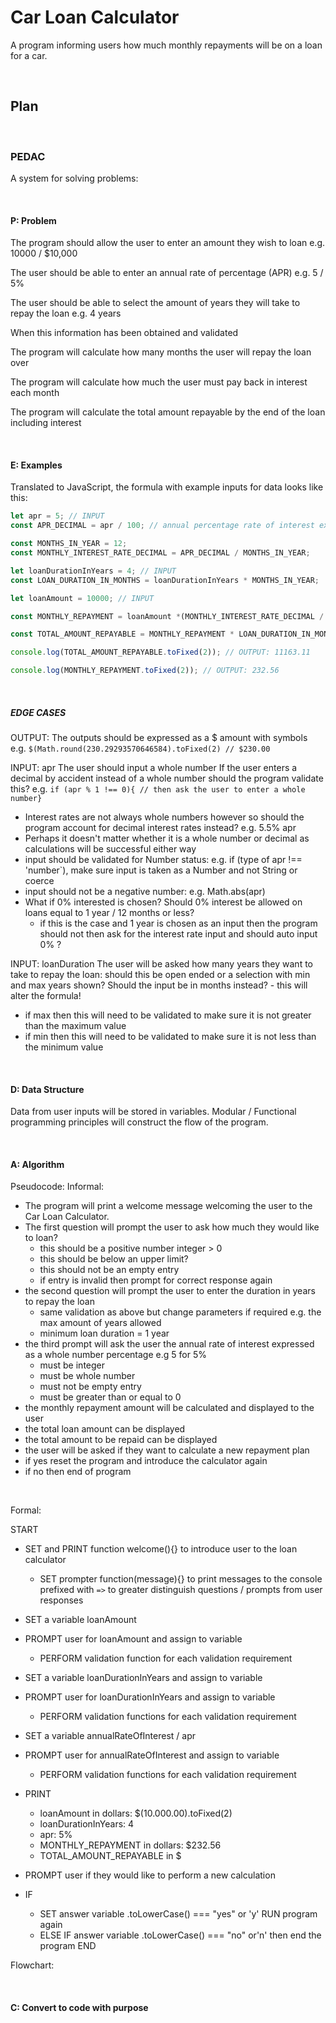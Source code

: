 # Car Loan Calculator 

A program informing users how much monthly repayments will be on a loan for a car.

<br>

## Plan

<br>

### PEDAC
A system for solving problems:

<br>

#### P: Problem
The program should allow the user to enter an amount they wish to loan e.g. 10000 / $10,000  

The user should be able to enter an annual rate of percentage (APR) e.g. 5 / 5%  

The user should be able to select the amount of years they will take to repay the loan e.g. 4 years  

When this information has been obtained and validated

The program will calculate how many months the user will repay the loan over 

The program will calculate how much the user must pay back in interest each month 

The program will calculate the total amount repayable by the end of the loan including interest

<br>

#### E: Examples
Translated to JavaScript, the formula with example inputs for data looks like this: 
<br>

```JavaScript
let apr = 5; // INPUT
const APR_DECIMAL = apr / 100; // annual percentage rate of interest expressed as a decimal number to use for calculations on values

const MONTHS_IN_YEAR = 12;
const MONTHLY_INTEREST_RATE_DECIMAL = APR_DECIMAL / MONTHS_IN_YEAR;

let loanDurationInYears = 4; // INPUT
const LOAN_DURATION_IN_MONTHS = loanDurationInYears * MONTHS_IN_YEAR;

let loanAmount = 10000; // INPUT

const MONTHLY_REPAYMENT = loanAmount *(MONTHLY_INTEREST_RATE_DECIMAL / (1 - Math.pow((1 + MONTHLY_INTEREST_RATE_DECIMAL), (- LOAN_DURATION_IN_MONTHS)))); // OUTPUT

const TOTAL_AMOUNT_REPAYABLE = MONTHLY_REPAYMENT * LOAN_DURATION_IN_MONTHS;

console.log(TOTAL_AMOUNT_REPAYABLE.toFixed(2)); // OUTPUT: 11163.11

console.log(MONTHLY_REPAYMENT.toFixed(2)); // OUTPUT: 232.56
```

<br>

##### EDGE CASES  

OUTPUT: 
The outputs should be expressed as a $ amount with symbols e.g. 
`$(Math.round(230.29293570646584).toFixed(2) // $230.00`

INPUT: apr 
The user should input a whole number
If the user enters a decimal by accident instead of a whole number should the program validate this? e.g.
`if (apr % 1 !== 0){ // then ask the user to enter a whole number}`
- Interest rates are not always whole numbers however so should the program account for decimal interest rates instead? e.g. 5.5% apr
- Perhaps it doesn't matter whether it is a whole number or decimal as calculations will be successful either way
- input should be validated for Number status: e.g. if (type of apr !== 'number`), make sure input is taken as a Number and not String or coerce
- input should not be a negative number: e.g.  Math.abs(apr)
- What if 0% interested is chosen? Should 0% interest be allowed on loans equal to 1 year / 12 months or less? 
  - if this is the case and 1 year is chosen as an input then the program should not then ask for the interest rate input and should auto input 0% ?

INPUT: loanDuration
The user will be asked how many years they want to take to repay the loan: should this be open ended or a selection with min and max years shown? Should the input be in months instead? - this will alter the formula!
- if max then this will need to be validated to make sure it is not greater than the maximum value
- if min then this will need to be validated to make sure it is not less than the minimum value


<br>

#### D: Data Structure
Data from user inputs will be stored in variables. 
Modular / Functional programming principles will construct the flow of the program.

<br>

#### A: Algorithm
Pseudocode:
Informal:
- The program will print a welcome message welcoming the user to the Car Loan Calculator.
- The first question will prompt the user to ask how much they would like to loan?
  - this should be a positive number integer > 0
  - this should be below an upper limit? 
  - this should not be an empty entry
  - if entry is invalid then prompt for correct response again
- the second question will prompt the user to enter the duration in years to repay the loan
  - same validation as above but change parameters if required e.g. the max amount of years allowed
  - minimum loan duration = 1 year
- the third prompt will ask the user the annual rate of interest expressed as a whole number percentage e.g 5 for 5%
  - must be integer
  - must be whole number
  - must not be empty entry
  - must be greater than or equal to 0
- the monthly repayment amount will be calculated and displayed to the user
- the total loan amount can be displayed
- the total amount to be repaid can be displayed
- the user will be asked if they want to calculate a new repayment plan
- if yes reset the program and introduce the calculator again
- if no then end of program

<br>

Formal:

START
- SET and PRINT function welcome(){} to introduce user to the loan calculator
  - SET prompter function(message){} to print messages to the console prefixed with `=>` to greater distinguish questions / prompts from user responses
- SET a variable loanAmount
- PROMPT user for loanAmount and assign to variable
  - PERFORM validation function for each validation requirement
  
- SET a variable loanDurationInYears and assign to variable
- PROMPT user for loanDurationInYears and assign to variable
  - PERFORM validation functions for each validation requirement
  
- SET a variable annualRateOfInterest / apr
- PROMPT user for annualRateOfInterest and assign to variable
  - PERFORM validation functions for each validation requirement

- PRINT
  - loanAmount in dollars: $(10.000.00).toFixed(2)
  - loanDurationInYears: 4
  - apr: 5%
  - MONTHLY_REPAYMENT in dollars: $232.56
  - TOTAL_AMOUNT_REPAYABLE in $
- PROMPT user if they would like to perform a new calculation
- IF 
  - SET answer variable .toLowerCase() === "yes" or 'y' RUN program again
  - ELSE IF answer variable .toLowerCase() === "no" or'n' then end the program
END


Flowchart:

<br>

#### C: Convert to code with purpose
